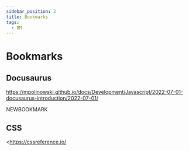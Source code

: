 ```yaml
---
sidebar_position: 2
title: Bookmarks
tags:
  - BM
---
```

# Bookmarks

## Docusaurus

<https://mpolinowski.github.io/docs/Development/Javascript/2022-07-01-docusaurus-introduction/2022-07-01/>

NEWBOOKMARK

## CSS

<https://cssreference.io/